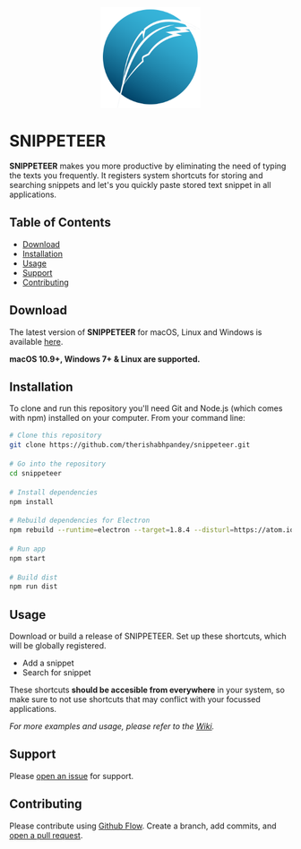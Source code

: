<p align="center">
  <img src="assets/img/logo.png" height="180" width="180" />
</p>

# SNIPPETEER

**SNIPPETEER** makes you more productive by eliminating the need of typing the texts you frequently. It registers system shortcuts for storing and searching snippets and let's you quickly paste stored text snippet in all applications.

## Table of Contents

- [Download](#download)
- [Installation](#installation)
- [Usage](#usage)
- [Support](#support)
- [Contributing](#contributing)

## Download

The latest version of **SNIPPETEER** for macOS, Linux and Windows is available [here](https://github.com/imrish/snippeteer/releases).

**macOS 10.9+, Windows 7+ & Linux are supported.**

## Installation

To clone and run this repository you'll need Git and Node.js (which comes with npm) installed on your computer. From your command line:

```bash
# Clone this repository
git clone https://github.com/therishabhpandey/snippeteer.git

# Go into the repository
cd snippeteer

# Install dependencies
npm install

# Rebuild dependencies for Electron
npm rebuild --runtime=electron --target=1.8.4 --disturl=https://atom.io/download/atom-shell --abi=57

# Run app
npm start

# Build dist 
npm run dist 
```

## Usage

Download or build a release of SNIPPETEER.
Set up these shortcuts, which will be globally registered.     
- Add a snippet 
- Search for snippet

These shortcuts **should be accesible from everywhere** in your system, so make sure to not use shortcuts that may conflict with your focussed applications. 

_For more examples and usage, please refer to the [Wiki](https://github.com/imRish/snippeteer/wiki)._

## Support

Please [open an issue](https://github.com//imrish/snippeteer/issues/new) for support.

## Contributing

Please contribute using [Github Flow](https://guides.github.com/introduction/flow/). Create a branch, add commits, and [open a pull request](https://github.com/imrish/snippeteer/compare/).